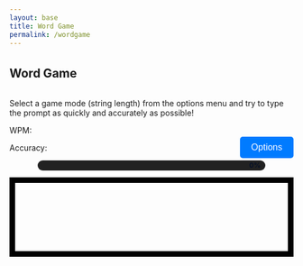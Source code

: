 ```yaml
---
layout: base
title: Word Game
permalink: /wordgame
---
```


<style>
    #wordCanvas { 
        border: 10px solid #000;
        display: block;
        margin-left: auto;
        margin-right: auto;
    }
    
    h2 {
        text-align: center;
        margin-top: 20px;
    }
    #options {
        margin-top: 20px;
        margin-bottom: 10px;
        padding: 10px 20px;
        font-size: 16px;
        border: none;
        background-color: #007BFF;
        color: white;
        border-radius: 5px;
    }

    /* progress bar */
    .progress-bar { width: 80%; height: 18px; background: #222; border-radius: 9px; margin: 12px auto; position: relative; }
    .progress-fill { height: 100%; width: 0%; background: linear-gradient(90deg,#6be3a8,#6bb6ff); border-radius: 9px; transition: width 120ms linear; }
    .progress-text { position: absolute; right: 8px; top: 0; bottom: 0; display:flex; align-items:center; color:#071127; font-weight:700; font-size:12px; }
</style>

<h2 style="display: inline-block; margin-right: auto;">Word Game</h2>
<p>Select a game mode (string length) from the options menu and try to type the prompt as quickly and accurately as possible!</p>
<button style="float: right;" id="options">Options</button>
<p>WPM: <span class="wpm"></span></p>
<p>Accuracy: <span class="accuracy"></span></p>

<div class="progress-bar" aria-hidden="true"><div class="progress-fill"></div><div class="progress-text">0%</div></div>
<canvas id="wordCanvas" width="800" height="200"></canvas>

<script>
    const wordCanvas = document.getElementById('wordCanvas');
    const wordCtx = wordCanvas.getContext('2d');
    const optionsButton = document.getElementById('options');
    const progressFill = document.querySelector('.progress-fill');
    const progressText = document.querySelector('.progress-text');

    let currentString = "";
    let userInput = "";
    let startTime = null;
    let finished = false;
    let mistakes = 0;

    const short_strings = ["The quick brown fox jumps over the lazy dog", "Pack my box with five dozen liquor jugs", "How quickly daft jumping zebras vex", "Jinxed wizards pluck ivy from the quilt", "Bright vixens jump, dozy fowl quack", "Sphinx of black quartz, judge my vow", "Two driven jocks help fax my big quiz", "Five quacking zephyrs jolt my wax bed", "The five boxing wizards jump quickly", "Jackdaws love my big sphinx of quartz"];
    const medium_strings = ["Amazingly few discotheques provide jukeboxes", "Back in June we delivered oxygen equipment of the same size", "The public was amazed to view the quickness and dexterity of the juggler", "Jovial zanies quickly gave up their quest for the exotic fish", "The wizard quickly jinxed the gnomes before they vaporized", "All questions asked by five watched experts amaze the judge", "The job requires extra pluck and zeal from every young wage earner", "Crazy Frederick bought many very exquisite opal jewels", "We promptly judged antique ivory buckles for the next prize", "Sixty zippers were quickly picked from the woven jute bag"];
    const long_strings = ["The wizard quickly jinxed the gnomes before they vaporized just beyond the village gates", "Heavy boxes perform quick waltzes and jigs while the young fox plays his fiddle nearby", "My faxed joke won a pager in the cable TV quiz show, making everyone in the room laugh", "Back in the quaint valley, jovial hikers mixed exotic fruit juice and warm bread by the campfire", "The public was amazed to view the quickness and dexterity of the juggler as he performed his tricks", "Amazingly few discotheques provide jukeboxes, making it hard for music lovers to enjoy their favorite tunes", "We promptly judged antique ivory buckles for the next prize in the competition, impressing all the judges", "Crazy Frederick bought many very exquisite opal jewels from the ancient market in the old town square", "Sixty zippers were quickly picked from the woven jute bag by the skilled tailor in the bustling city", "Back in June we delivered oxygen equipment of the same size and shape to all the hospitals in the region"];

    function drawText(text) {
        wordCtx.clearRect(0, 0, wordCanvas.width, wordCanvas.height);
        wordCtx.font = '24px "Times New Roman", Times, serif';
        wordCtx.fillStyle = '#dededeff';
        wordCtx.textAlign = 'center';
    
        const maxWidth = wordCanvas.width - 20; // Leave some padding
        const lineHeight = 30; // Line height for wrapped text
        const lines = wrapText(text, maxWidth);
    
        const startY = (wordCanvas.height - lines.length * lineHeight) / 2; // Center vertically
        lines.forEach((line, index) => {
            wordCtx.fillText(line, wordCanvas.width / 2, startY + index * lineHeight);
        });
    }
    
    function wrapText(text, maxWidth) {
        const words = text.split(' ');
        const lines = [];
        let currentLine = words[0];
    
        for (let i = 1; i < words.length; i++) {
            const word = words[i];
            const width = wordCtx.measureText(currentLine + ' ' + word).width;
            if (width < maxWidth) {
                currentLine += ' ' + word;
            } else {
                lines.push(currentLine);
                currentLine = word;
            }
        }
        lines.push(currentLine); // Add the last line
        return lines;
    }

    function drawUserText(prompt, input) {
        wordCtx.clearRect(0, 0, wordCanvas.width, wordCanvas.height);
        wordCtx.font = '24px "Times New Roman", Times, serif';
        wordCtx.textAlign = 'left';
    
        const maxWidth = wordCanvas.width - 20; // Leave enough padding
        const lineHeight = 30; // Line height for wrapped text
        const lines = wrapText(prompt, maxWidth);
    
        const startY = (wordCanvas.height - lines.length * lineHeight) / 2; // Center vertically
    
        // Draw the prompt text line by line
        lines.forEach((line, lineIndex) => {
            const lineY = startY + lineIndex * lineHeight;
            const lineX = (wordCanvas.width - wordCtx.measureText(line).width) / 2; // Center each line
            wordCtx.fillStyle = '#dededeff';
            wordCtx.fillText(line, lineX, lineY);
    
            // Draw user input for the current line
            let currentX = lineX;
            const startCharIndex = lines.slice(0, lineIndex).join(' ').length + (lineIndex > 0 ? 1 : 0);
            const endCharIndex = startCharIndex + line.length;
    
            for (let i = startCharIndex; i < Math.min(input.length, endCharIndex); i++) {
                const char = input[i];
                const promptChar = prompt[i] || '';
                const color = char === promptChar ? 'green' : 'red';
                wordCtx.fillStyle = color;
                wordCtx.fillText(char, currentX, lineY);
                currentX += wordCtx.measureText(promptChar).width;
            }
        });
    }

    function updateStats(prompt, input, startTime) {
        // Accuracy calculation
        const totalTyped = input.length;
        const accuracy = totalTyped > 0 ? Math.round(((totalTyped - mistakes) / totalTyped) * 100) : 100;
        document.querySelector('.accuracy').textContent = accuracy + '%';

        // WPM calculation
        if (startTime) {
            const elapsed = (Date.now() - startTime) / 1000 / 60; // minutes
            const words = prompt.length / 5;
            const wpm = elapsed > 0 ? Math.round(words / elapsed) : 0;
            document.querySelector('.wpm').textContent = wpm;
        } else {
            document.querySelector('.wpm').textContent = '0';
        }
    }

    function finishGame(prompt, input, startTime) {
    finished = true;
    updateStats(prompt, input, startTime);
    setProgress(100);

    const wpm = document.querySelector('.wpm').textContent;
    const accuracy = document.querySelector('.accuracy').textContent;

    // Create the finish screen overlay
    const finishScreen = document.createElement('div');
    finishScreen.style.position = 'fixed';
    finishScreen.style.top = '0';
    finishScreen.style.left = '0';
    finishScreen.style.width = '100%';
    finishScreen.style.height = '100%';
    finishScreen.style.backgroundColor = 'rgba(0, 0, 0, 0.8)';
    finishScreen.style.display = 'flex';
    finishScreen.style.justifyContent = 'center';
    finishScreen.style.alignItems = 'center';
    finishScreen.style.zIndex = '1000';
    finishScreen.style.color = 'white';
    finishScreen.style.flexDirection = 'column';
    finishScreen.style.textAlign = 'center';
    finishScreen.innerHTML = `
        <h2 style="color: #6be3a8;">🎉 Game Finished!</h2>
        <p style="font-size: 2em; margin: 20px;">Your results are in!</p>
        <p style="font-size: 1.5em;"><strong>WPM:</strong> <span style="color: #6bb6ff;">${wpm}</span></p>
        <p style="font-size: 1.5em;"><strong>Accuracy:</strong> <span style="color: #6bb6ff;">${accuracy}</span></p>
        <button id="playAgain" style="margin-top: 30px; padding: 10px 20px; font-size: 1em; cursor: pointer; border: none; background-color: #007BFF; color: white; border-radius: 5px;">Play Again</button>
    `;

    document.body.appendChild(finishScreen);

    // Add an event listener to the "Play Again" button
    document.getElementById('playAgain').addEventListener('click', () => {
        document.body.removeChild(finishScreen);
        // Reset the game state
        userInput = '';
        mistakes = 0;
        finished = false;
        startTime = null;
        drawText(currentString);
        document.querySelector('.wpm').textContent = '0';
        document.querySelector('.accuracy').textContent = '100%';
        setProgress(0);
    });
}

    function startGame() {
        if (currentString === "") {
            alert("Please select a string length from the options menu.");
            return;
        }

        let stringArray;
        if (currentString === "short_strings") {
            stringArray = short_strings;
        } else if (currentString === "medium_strings") {
            stringArray = medium_strings;
        } else if (currentString === "long_strings") {
            stringArray = long_strings;
        }

        const randomIndex = Math.floor(Math.random() * stringArray.length);
        const selectedString = stringArray[randomIndex];
        userInput = "";
        mistakes = 0; // Reset mistakes at the start of the game
        finished = false;
        startTime = Date.now();
        drawText(selectedString);
        document.querySelector('.wpm').textContent = '0';
        document.querySelector('.accuracy').textContent = '100%';

        document.onkeydown = function (e) {
            if (finished) return;

            if (e.key.length === 1 && userInput.length < selectedString.length) {
                const nextChar = selectedString[userInput.length];
                if (e.key !== nextChar) {
                    mistakes++; // Increment mistakes for incorrect characters
                }
                userInput += e.key;
            } else if (e.key === 'Backspace' && userInput.length > 0) {
                userInput = userInput.slice(0, -1);
            }

            drawUserText(selectedString, userInput);
            updateStats(selectedString, userInput, startTime);
            updateProgress(selectedString, userInput);

            if (userInput.length === selectedString.length) {
    finishGame(selectedString, userInput, startTime);
}
        };
        // init progress
        setProgress(0);
    }

    function setProgress(percent){
        percent = Math.max(0, Math.min(100, percent));
        progressFill.style.width = percent + '%';
        progressText.textContent = Math.round(percent) + '%';
    }

    function updateProgress(prompt, input){
        const pct = (input.length / prompt.length) * 100;
        setProgress(pct);
    }

    optionsButton.addEventListener('click', () => {
        const menu = document.createElement('div');
        menu.style.position = 'absolute';
        menu.style.width = '300px'; // Set a fixed width for the menu
        menu.style.border = '1px solid #160816ff';
        menu.style.backgroundColor = '#ae5ef8ff';
        menu.style.padding = '10px';
        menu.style.boxShadow = '0px 4px 6px rgba(0, 0, 0, 0.1)';
        menu.style.textAlign = 'center'; // Center-align the text inside the menu
    
        // Center the menu in the middle of the screen
        menu.style.top = `${window.innerHeight / 2 - 50}px`; // Adjust for menu height
        menu.style.left = `${window.innerWidth / 2 - 100}px`; // Adjust for menu width
    
        const shortOption = document.createElement('button');
        shortOption.textContent = 'Short Strings';
        shortOption.style.display = 'block';
        shortOption.style.margin = '10px 0';
        shortOption.addEventListener('click', () => {
            currentString = "short_strings";
            startGame();
            document.body.removeChild(menu);
        });
    
        const mediumOption = document.createElement('button');
        mediumOption.textContent = 'Medium Strings';
        mediumOption.style.display = 'block';
        mediumOption.style.margin = '10px 0';
        mediumOption.addEventListener('click', () => {
            currentString = "medium_strings";
            startGame();
            document.body.removeChild(menu);
        });
    
        const longOption = document.createElement('button');
        longOption.textContent = 'Long Strings';
        longOption.style.display = 'block';
        longOption.style.margin = '10px 0';
        longOption.addEventListener('click', () => {
            currentString = "long_strings";
            startGame();
            document.body.removeChild(menu);
        });
    
        menu.appendChild(shortOption);
        menu.appendChild(mediumOption);
        menu.appendChild(longOption);
        document.body.appendChild(menu);
    });
</script>